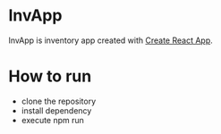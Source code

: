# InvApp
InvApp is inventory app created with [Create React App](https://github.com/facebook/create-react-app).


# How to run
- clone the repository
- install dependency
- execute npm run